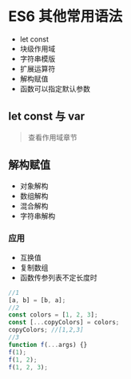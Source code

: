 <!--
 * @Author: 鱼小柔
 * @Date: 2021-06-06 11:00:11
 * @LastEditors: your name
 * @LastEditTime: 2021-06-06 11:09:10
 * @Description: file content
-->
# ES6 其他常用语法

- let const
- 块级作用域
- 字符串模版
- 扩展运算符
- 解构赋值
- 函数可以指定默认参数

## let const 与 var

> 查看作用域章节

## 解构赋值

- 对象解构
- 数组解构
- 混合解构
- 字符串解构

### 应用

- 互换值
- 复制数组
- 函数传参列表不定长度时

```js
//1
[a, b] = [b, a];
//2
const colors = [1, 2, 3];
const [...copyColors] = colors;
copyColors; //[1,2,3]
//3 
function f(...args) {}
f(1);
f(1, 2);
f(1, 2, 3);
```

